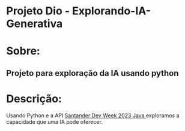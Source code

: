 # Projeto Dio - Explorando-IA-Generativa

# Sobre:
## Projeto para exploração da IA usando python

# Descrição:
Usando Python e a API [Santander Dev Week 2023 Java ](https://sdw-2023-prd.up.railway.app/swagger-ui.html) exploramos a capacidade que uma IA pode oferecer.

